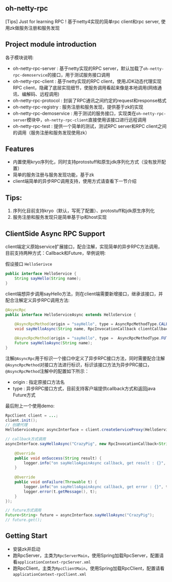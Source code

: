 ## oh-netty-rpc

[Tips] Just for learning RPC ! 基于netty4实现的简单rpc client和rpc server, 使用zk做服务注册和服务发现

## Project module introduction

各子模块说明:

- oh-netty-rpc-server : 基于netty实现的RPC server，默认加载了`oh-netty-rpc-demoservice`的接口，用于测试服务接口调用
- oh-netty-rpc-client : 基于netty实现的RPC client，使用JDK动态代理实现RPC client，隐藏了底层实现细节，使服务调用看起来像是本地调用(网络通讯、编解码、远程调用)
- oh-netty-rpc-protocol : 封装了RPC通讯之间约定的request和response格式
- oh-netty-rpc-registry : 服务注册和服务发现，提供基于zk的实现
- oh-netty-rpc-demoservice : 用于测试的服务接口，实现类在`oh-netty-rpc-server`模块中，`oh-netty-rpc-client`直接使用该接口进行远程调用
- oh-netty-rpc-test : 提供一个简单的测试，测试RPC server和RPC client之间的调用（服务注册和服务发现使用zk）

## Features

- 内置使用kryo序列化，同时支持protostuff和原生jdk序列化方式（没有放开配置）
- 简单的服务注册与服务发现功能，基于zk
- client端简单的异步RPC调用支持，使用方式请查看下一节介绍

## Tips:

1. 序列化目前支持kryo（默认，写死了配置）、protostuff和jdk原生序列化
2. 服务注册和服务发现只是简单基于ip和host实现

## ClientSide Async RPC Support

client端定义原始service扩展接口，配合注解，实现简单的异步RPC方法调用，目前支持两种方式：Callback和Future，举例说明:

假设接口 `HelloSerivce`

```java
public interface HelloService {
    String sayHello(String name);
}
```

client端想异步调用sayHello方法，则在client端需要新增接口，继承该接口，并配合注解定义异步RPC调用方法:

```java
@AsyncRpc
public interface HelloServiceAsync extends HelloService {
    
    @AsyncRpcMethod(origin = "sayHello", type = AsyncRpcMethodType.CALLBACK)
    void sayHelloAsync(String name, RpcInvocationCallback clientCallback);

    @AsyncRpcMethod(origin = "sayHello", type =  AsyncRpcMethodType.FUTURE)
    Future sayHelloAsync(String name);
}
```

注解`@AsyncRpc`用于标识一个接口中定义了异步RPC接口方法，同时需要配合注解`@AsyncRpcMethod`对接口方法进行标识，标识该接口方法为异步PRC接口， `@AsyncRpcMethod`注解中的配置如下所示：

- origin : 指定原接口方法名
- type : 异步RPC接口方式，目前支持客户端提供callback方式和返回java Future方式

最后附上一个使用demo:

```java
RpcClient client = ...;
client.init();
// 创建代理
HelloServiceAsync asyncInterface = client.createServiceProxy(HelloServiceAsync.class);

// callback方式调用
asyncInterface.sayHelloAsync("CrazyPig", new RpcInvocationCallback<String>() {
	
	@Override
	public void onSuccess(String result) {
	    logger.info("on sayHelloAgainAsync callback, get result : {}", result);
	}
	
	@Override
	public void onFailure(Throwable t) {
	    logger.info("on sayHelloAgainAsync callback, get error : {}", t.getMessage());
	    logger.error(t.getMessage(), t);
	}
});

// future方式调用
Future<String> future = asyncInterface.sayHelloAsync("CrazyPig");
// future.get(); 
```

## Getting Start

- 安装zk并启动
- 跑RpcServer，主类为`RpcServerMain`，使用Spring加载RpcServer，配置请看`applicationContext-rpcServer.xml`
- 跑RpcClient，主类为`RpcClientMain`，使用Spring加载RpcClient，配置请看`applicationContext-rpcClient.xml`

